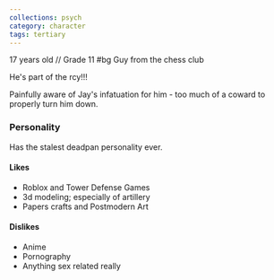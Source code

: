 ```yaml
---
collections: psych
category: character
tags: tertiary
---
```


17 years old // Grade 11 #bg
Guy from the chess club

He's part of the rcy!!!

Painfully aware of Jay's infatuation for him - too much of a coward to properly turn him down.

### Personality
Has the stalest deadpan personality ever.
#### Likes
- Roblox and Tower Defense Games
- 3d modeling; especially of artillery
- Papers crafts and Postmodern Art
#### Dislikes
- Anime
- Pornography
- Anything sex related really